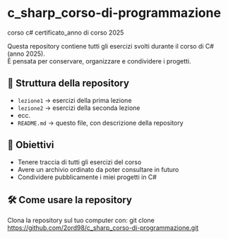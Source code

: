 # c_sharp_corso-di-programmazione
corso c# certificato_anno di corso 2025

Questa repository contiene tutti gli esercizi svolti durante il corso di C# (anno 2025).  
È pensata per conservare, organizzare e condividere i progetti.

## 📂 Struttura della repository
- `lezione1` → esercizi della prima lezione
- `lezione2` → esercizi della seconda lezione
- ecc.
- `README.md` → questo file, con descrizione della repository

## 🎯 Obiettivi
- Tenere traccia di tutti gli esercizi del corso
- Avere un archivio ordinato da poter consultare in futuro
- Condividere pubblicamente i miei progetti in C#

## 🛠️ Come usare la repository
Clona la repository sul tuo computer con:
git clone https://github.com/2ord98/c_sharp_corso-di-programmazione.git
